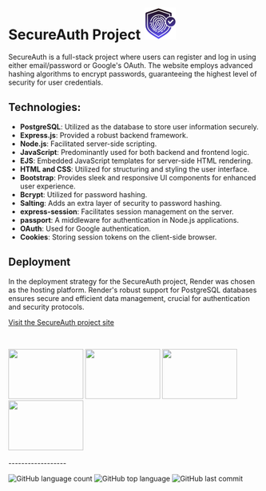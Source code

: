 # SecureAuth Project [![SecureAuth Project](/public/images/authenticity.png)](https://secureauth-ewdg.onrender.com/)

SecureAuth is a full-stack project where users can register and log in using either email/password or Google's OAuth. The website employs advanced hashing algorithms to encrypt passwords, guaranteeing the highest level of security for user credentials.

## Technologies:

- **PostgreSQL**: Utilized as the database to store user information securely.
- **Express.js**: Provided a robust backend framework.
- **Node.js**: Facilitated server-side scripting.
- **JavaScript**: Predominantly used for both backend and frontend logic.
- **EJS**: Embedded JavaScript templates for server-side HTML rendering.
- **HTML and CSS**: Utilized for structuring and styling the user interface.
- **Bootstrap**: Provides sleek and responsive UI components for enhanced user experience.
- **Bcrypt**: Utilized for password hashing.
- **Salting**: Adds an extra layer of security to password hashing.
- **express-session**: Facilitates session management on the server.
- **passport**: A middleware for authentication in Node.js applications.
- **OAuth**: Used for Google authentication.
- **Cookies**: Storing session tokens on the client-side browser.

## Deployment 

In the deployment strategy for the SecureAuth project, Render was chosen as the hosting platform. Render's robust support for PostgreSQL databases ensures secure and efficient data management, crucial for authentication and security protocols.

[Visit the SecureAuth project site](https://secureauth-ewdg.onrender.com/)

<br>

<p float="left">
<img src="https://miro.medium.com/max/600/1*YekyuOZGMw-kGOEqU4YPZg.jpeg" width="150" height="100">
<img src="https://i0.wp.com/www.omnidefend.com/wp-content/uploads/2022/03/0Auth_Trans.png?fit=1014%2C676&ssl=1" width="150" height="100">
<img src="https://www.freepnglogos.com/uploads/javascript/logo-html-5-css-javascript-source-code-for-the-taking-23.png" width="150" height="100">
<img src="https://dka575ofm4ao0.cloudfront.net/pages-transactional_logos/retina/89884/render-status-4b015255-e0cc-422c-943d-4f60b5f03094.png" width="150" height="100">
</p>
------------------

![GitHub language count](https://img.shields.io/github/languages/count/Llevi94/Cost_Manager)
![GitHub top language](https://img.shields.io/github/languages/top/Llevi94/Cost_Manager?color=yellow)
![GitHub last commit](https://img.shields.io/github/last-commit/Llevi94/Cost_Manager?color=red&style=plastic)